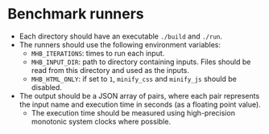 # Benchmark runners

- Each directory should have an executable `./build` and `./run`.
- The runners should use the following environment variables:
  - `MHB_ITERATIONS`: times to run each input.
  - `MHB_INPUT_DIR`: path to directory containing inputs. Files should be read from this directory and used as the inputs.
  - `MHB_HTML_ONLY`: if set to `1`, `minify_css` and `minify_js` should be disabled.
- The output should be a JSON array of pairs, where each pair represents the input name and execution time in seconds (as a floating point value).
  - The execution time should be measured using high-precision monotonic system clocks where possible.

